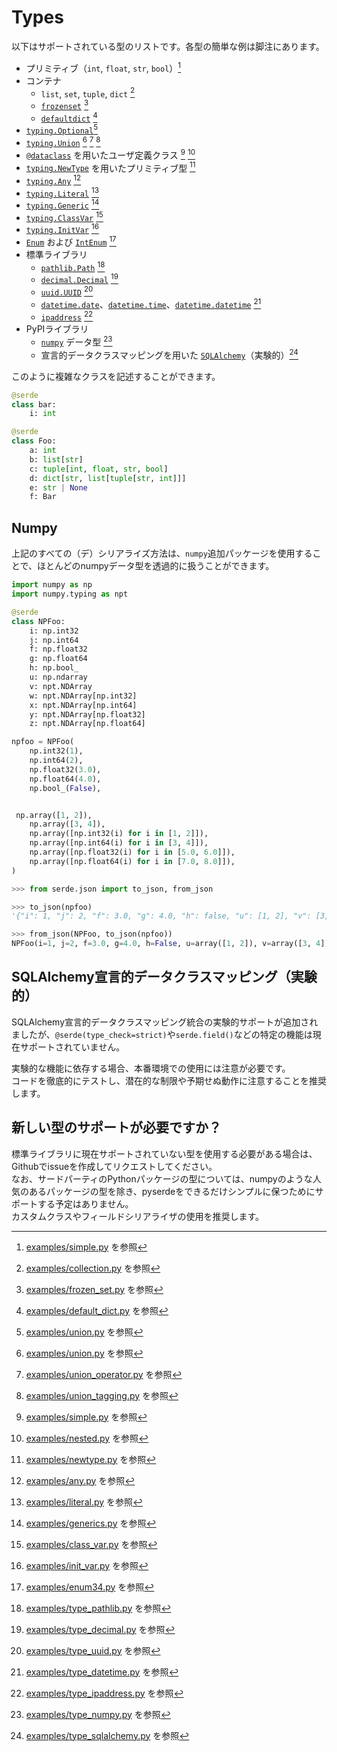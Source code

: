 # Types

以下はサポートされている型のリストです。各型の簡単な例は脚注にあります。

* プリミティブ（`int`, `float`, `str`, `bool`）[^1]
* コンテナ
    * `list`, `set`, `tuple`, `dict` [^2]
    * [`frozenset`](https://docs.python.org/3/library/stdtypes.html#frozenset) [^3]
    * [`defaultdict`](https://docs.python.org/3/library/collections.html#collections.defaultdict) [^4]
* [`typing.Optional`](https://docs.python.org/3/library/typing.html#typing.Optional)[^5]
* [`typing.Union`](https://docs.python.org/3/library/typing.html#typing.Union) [^6] [^7] [^8]
* [`@dataclass`](https://docs.python.org/3/library/dataclasses.html) を用いたユーザ定義クラス [^9] [^10]
* [`typing.NewType`](https://docs.python.org/3/library/typing.html#newtype) を用いたプリミティブ型 [^11]
* [`typing.Any`](https://docs.python.org/3/library/typing.html#the-any-type) [^12]
* [`typing.Literal`](https://docs.python.org/3/library/typing.html#typing.Literal) [^13]
* [`typing.Generic`](https://docs.python.org/3/library/typing.html#user-defined-generic-types) [^14]
* [`typing.ClassVar`](https://docs.python.org/3/library/typing.html#typing.ClassVar) [^15]
* [`typing.InitVar`](https://docs.python.org/3/library/dataclasses.html#init-only-variables) [^16]
* [`Enum`](https://docs.python.org/3/library/enum.html#enum.Enum) および [`IntEnum`](https://docs.python.org/3/library/enum.html#enum.IntEnum) [^17]
* 標準ライブラリ
    * [`pathlib.Path`](https://docs.python.org/3/library/pathlib.html) [^18]
    * [`decimal.Decimal`](https://docs.python.org/3/library/decimal.html) [^19]
    * [`uuid.UUID`](https://docs.python.org/3/library/uuid.html) [^20]
    * [`datetime.date`](https://docs.python.org/3/library/datetime.html#date-objects)、[`datetime.time`](https://docs.python.org/3/library/datetime.html#time-objects)、[`datetime.datetime`](https://docs.python.org/3/library/datetime.html#datetime-objects) [^21]
    * [`ipaddress`](https://docs.python.org/3/library/ipaddress.html) [^22]
* PyPIライブラリ
    * [`numpy`](https://github.com/numpy/numpy) データ型 [^23]
    * 宣言的データクラスマッピングを用いた [`SQLAlchemy`](https://github.com/sqlalchemy/sqlalchemy)（実験的）[^24]

このように複雑なクラスを記述することができます。
```python
@serde
class bar:
    i: int

@serde
class Foo:
    a: int
    b: list[str]
    c: tuple[int, float, str, bool]
    d: dict[str, list[tuple[str, int]]]
    e: str | None
    f: Bar
```

## Numpy

上記のすべての（デ）シリアライズ方法は、`numpy`追加パッケージを使用することで、ほとんどのnumpyデータ型を透過的に扱うことができます。

```python
import numpy as np
import numpy.typing as npt

@serde
class NPFoo:
    i: np.int32
    j: np.int64
    f: np.float32
    g: np.float64
    h: np.bool_
    u: np.ndarray
    v: npt.NDArray
    w: npt.NDArray[np.int32]
    x: npt.NDArray[np.int64]
    y: npt.NDArray[np.float32]
    z: npt.NDArray[np.float64]

npfoo = NPFoo(
    np.int32(1),
    np.int64(2),
    np.float32(3.0),
    np.float64(4.0),
    np.bool_(False),


 np.array([1, 2]),
    np.array([3, 4]),
    np.array([np.int32(i) for i in [1, 2]]),
    np.array([np.int64(i) for i in [3, 4]]),
    np.array([np.float32(i) for i in [5.0, 6.0]]),
    np.array([np.float64(i) for i in [7.0, 8.0]]),
)
```

```python
>>> from serde.json import to_json, from_json

>>> to_json(npfoo)
'{"i": 1, "j": 2, "f": 3.0, "g": 4.0, "h": false, "u": [1, 2], "v": [3, 4], "w": [1, 2], "x": [3, 4], "y": [5.0, 6.0], "z": [7.0, 8.0]}'

>>> from_json(NPFoo, to_json(npfoo))
NPFoo(i=1, j=2, f=3.0, g=4.0, h=False, u=array([1, 2]), v=array([3, 4]), w=array([1, 2], dtype=int32), x=array([3, 4]), y=array([5., 6.], dtype=float32), z=array([7., 8.]))
```

## SQLAlchemy宣言的データクラスマッピング（実験的）
SQLAlchemy宣言的データクラスマッピング統合の実験的サポートが追加されましたが、`@serde(type_check=strict)`や`serde.field()`などの特定の機能は現在サポートされていません。

実験的な機能に依存する場合、本番環境での使用には注意が必要です。  
コードを徹底的にテストし、潜在的な制限や予期せぬ動作に注意することを推奨します。

## 新しい型のサポートが必要ですか？

標準ライブラリに現在サポートされていない型を使用する必要がある場合は、Githubでissueを作成してリクエストしてください。  
なお、サードパーティのPythonパッケージの型については、numpyのような人気のあるパッケージの型を除き、pyserdeをできるだけシンプルに保つためにサポートする予定はありません。  
カスタムクラスやフィールドシリアライザの使用を推奨します。

[^1]: [examples/simple.py](https://github.com/yukinarit/pyserde/blob/main/examples/simple.py) を参照

[^2]: [examples/collection.py](https://github.com/yukinarit/pyserde/blob/main/examples/collection.py) を参照

[^3]: [examples/frozen_set.py](https://github.com/yukinarit/pyserde/blob/main/examples/frozen_set.py) を参照

[^4]: [examples/default_dict.py](https://github.com/yukinarit/pyserde/blob/main/examples/default_dict.py) を参照

[^5]: [examples/union.py](https://github.com/yukinarit/pyserde/blob/main/examples/union.py) を参照

[^6]: [examples/union.py](https://github.com/yukinarit/pyserde/blob/main/examples/union.py) を参照

[^7]: [examples/union_operator.py](https://github.com/yukinarit/pyserde/blob/main/examples/union_operator.py) を参照

[^8]: [examples/union_tagging.py](https://github.com/yukinarit/pyserde/blob/main/examples/union_tagging.py) を参照

[^9]: [examples/simple.py](https://github.com/yukinarit/pyserde/blob/main/examples/simple.py) を参照

[^10]: [examples/nested.py](https://github.com/yukinarit/pyserde/blob/main/examples/nested.py) を参照

[^11]: [examples/newtype.py](https://github.com/yukinarit/pyserde/blob/main/examples/newtype.py) を参照

[^12]: [examples/any.py](https://github.com/yukinarit/pyserde/blob/main/examples/any.py) を参照

[^13]: [examples/literal.py](https://github.com/yukinarit/pyserde/blob/main/examples/literal.py) を参照

[^14]: [examples/generics.py](https://github.com/yukinarit/pyserde/blob/main/examples/generics.py) を参照

[^15]: [examples/class_var.py](https://github.com/yukinarit/pyserde/blob/main/examples/class_var.py) を参照

[^16]: [examples/init_var.py](https://github.com/yukinarit/pyserde/blob/main/examples/init_var.py) を参照

[^17]: [examples/enum34.py](https://github.com/yukinarit/pyserde/blob/main/examples/enum34.py) を参照

[^18]: [examples/type_pathlib.py](https://github.com/yukinarit/pyserde/blob/main/examples/type_pathlib.py) を参照

[^19]: [examples/type_decimal.py](https://github.com/yukinarit/pyserde/blob/main/examples/type_decimal.py) を参照

[^20]: [examples/type_uuid.py](https://github.com/yukinarit/pyserde/blob/main/examples/type_uuid.py) を参照

[^21]: [examples/type_datetime.py](https://github.com/yukinarit/pyserde/blob/main/examples/type_datetime.py) を参照

[^22]: [examples/type_ipaddress.py](https://github.com/yukinarit/pyserde/blob/main/examples/type_ipaddress.py) を参照

[^23]: [examples/type_numpy.py](https://github.com/yukinarit/pyserde/blob/main/examples/type_numpy.py) を参照

[^24]: [examples/type_sqlalchemy.py](https://github.com/yukinarit/pyserde/blob/main/examples/type_sqlalchemy.py) を参照
